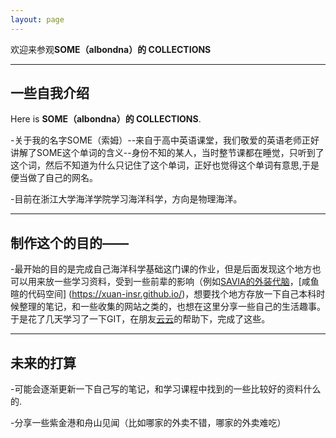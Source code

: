 ```yaml
---
layout: page
---
```


欢迎来参观**SOME（albondna）的 COLLECTIONS**

---
## 一些自我介绍


Here is **SOME（albondna）的 COLLECTIONS**.


-关于我的名字SOME（索姆）--来自于高中英语课堂，我们敬爱的英语老师正好讲解了SOME这个单词的含义--身份不知的某人，当时整节课都在睡觉，只听到了这个词，然后不知道为什么只记住了这个单词，正好也觉得这个单词有意思,于是便当做了自己的网名。


-目前在浙江大学海洋学院学习海洋科学，方向是物理海洋。


---

## 制作这个的目的——


-最开始的目的是完成自己海洋科学基础这门课的作业，但是后面发现这个地方也可以用来放一些学习资料，受到一些前辈的影响（例如[SAVIA的外装代脑](https://savia7582.github.io/Exterior/)，[咸鱼暄的代码空间]
(https://xuan-insr.github.io/)，想要找个地方存放一下自己本科时候整理的笔记，和一些收集的网站之类的，也想在这里分享一些自己的生活趣事。于是花了几天学习了一下GIT，在朋友[云云](https://github.com/aminoacid20)的帮助下，完成了这些。

---

## 未来的打算


-可能会逐渐更新一下自己写的笔记，和学习课程中找到的一些比较好的资料什么的.


-分享一些紫金港和舟山见闻（比如哪家的外卖不错，哪家的外卖难吃）




<br>



